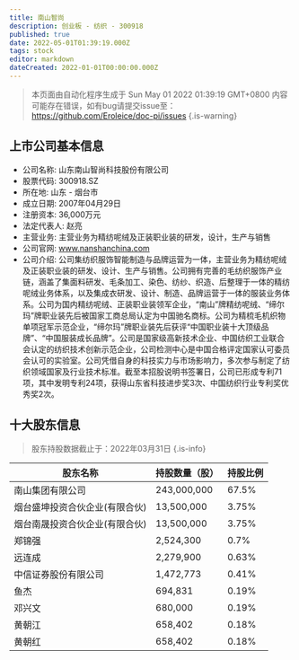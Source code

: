 ```yaml
---
title: 南山智尚
description: 创业板 - 纺织 - 300918
published: true
date: 2022-05-01T01:39:19.000Z
tags: stock
editor: markdown
dateCreated: 2022-01-01T00:00:00.000Z
---
```


> 本页面由自动化程序生成于 Sun May 01 2022 01:39:19 GMT+0800
> 内容可能存在错误，如有bug请提交issue至：https://github.com/Eroleice/doc-pi/issues
{.is-warning}

## 上市公司基本信息
- 公司名称: 山东南山智尚科技股份有限公司
- 股票代码: 300918.SZ
- 所在地: 山东 - 烟台市
- 成立日期: 2007年04月29日
- 注册资本: 36,000万元
- 法定代表人: 赵亮
- 主营业务: 主营业务为精纺呢绒及正装职业装的研发，设计，生产与销售
- 公司官网: www.nanshanchina.com
- 公司介绍: 公司集纺织服饰智能制造与品牌运营为一体，主营业务为精纺呢绒及正装职业装的研发、设计、生产与销售。公司拥有完善的毛纺织服饰产业链，涵盖了集面料研发、毛条加工、染色、纺纱、织造、后整理于一体的精纺呢绒业务体系，以及集成衣研发、设计、制造、品牌运营于一体的服装业务体系。公司为国内精纺呢绒、正装职业装领军企业，“南山”牌精纺呢绒、“缔尔玛”牌职业装先后被国家工商总局认定为中国驰名商标。公司为精梳毛机织物单项冠军示范企业，“缔尔玛”牌职业装先后获评“中国职业装十大顶级品牌”、“中国服装成长品牌”。公司是国家级高新技术企业、中国纺织工业联合会认定的纺织技术创新示范企业，公司检测中心是中国合格评定国家认可委员会认可的实验室。公司凭借自身的科技实力与市场影响力，多次参与制定了纺织领域国家及行业技术标准。截至本招股说明书签署日，公司已形成专利71项，其中发明专利24项，获得山东省科技进步奖3次、中国纺织行业专利奖优秀奖2次。


## 十大股东信息
> 股东持股数据截止于：2022年03月31日
{.is-info}

| 股东名称 | 持股数量（股） | 持股比例 |
| --- | --- | --- |
| 南山集团有限公司 | 243,000,000 | 67.5% |
| 烟台盛坤投资合伙企业(有限合伙) | 13,500,000 | 3.75% |
| 烟台南晟投资合伙企业(有限合伙) | 13,500,000 | 3.75% |
| 郑锦强 | 2,524,300 | 0.7% |
| 远连成 | 2,279,900 | 0.63% |
| 中信证券股份有限公司 | 1,472,773 | 0.41% |
| 鱼杰 | 694,831 | 0.19% |
| 邓兴文 | 680,000 | 0.19% |
| 黄朝江 | 658,402 | 0.18% |
| 黄朝红 | 658,402 | 0.18% |




